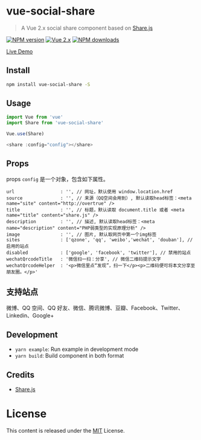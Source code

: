 # vue-social-share

> A Vue 2.x social share component based on [Share.js](https://github.com/overtrue/share.js)

[![NPM version](https://img.shields.io/npm/v/vue-social-share.svg?style=flat)](https://npmjs.com/package/vue-social-share)
[![Vue 2.x](https://img.shields.io/badge/Vue-2.x-brightgreen.svg)](https://vuejs.org/v2/guide/)
[![NPM downloads](https://img.shields.io/npm/dm/vue-social-share.svg?style=flat)](https://npmjs.com/package/vue-social-share)

[Live Demo](http://vue-social-share.surge.sh/)

## Install

```bash
npm install vue-social-share -S
```

## Usage

```js
import Vue from 'vue'
import Share from 'vue-social-share'

Vue.use(Share)

<share :config="config"></share>
```

## Props

props `config` 是一个对象，包含如下属性。

```
url                 : '', // 网址，默认使用 window.location.href
source              : '', // 来源（QQ空间会用到）, 默认读取head标签：<meta name="site" content="http://overtrue" />
title               : '', // 标题，默认读取 document.title 或者 <meta name="title" content="share.js" />
description         : '', // 描述, 默认读取head标签：<meta name="description" content="PHP弱类型的实现原理分析" />
image               : '', // 图片, 默认取网页中第一个img标签
sites               : ['qzone', 'qq', 'weibo','wechat', 'douban'], // 启用的站点
disabled            : ['google', 'facebook', 'twitter'], // 禁用的站点
wechatQrcodeTitle   : '微信扫一扫：分享', // 微信二维码提示文字
wechatQrcodeHelper  : '<p>微信里点“发现”，扫一下</p><p>二维码便可将本文分享至朋友圈。</p>'
```

## 支持站点

微博、QQ 空间、QQ 好友、微信、腾讯微博、豆瓣、Facebook、Twitter、Linkedin、Google+

## Development

- `yarn example`: Run example in development mode
- `yarn build`: Build component in both format

## Credits

- [Share.js](https://github.com/overtrue/share.js)

# License

This content is released under the [MIT](http://opensource.org/licenses/MIT) License.
